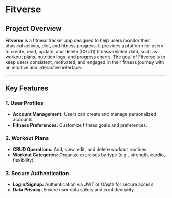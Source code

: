 # Fitverse


## Project Overview


**Fitverse** is a fitness tracker app designed to help users monitor their physical activity, diet, and fitness progress. It provides a platform for users to create, read, update, and delete (CRUD) fitness-related data, such as workout plans, nutrition logs, and progress charts. The goal of Fitverse is to keep users consistent, motivated, and engaged in their fitness journey with an intuitive and interactive interface.


---


## Key Features


### 1. User Profiles
- **Account Management:** Users can create and manage personalized accounts.
- **Fitness Preferences:** Customize fitness goals and preferences.


### 2. Workout Plans
- **CRUD Operations:** Add, view, edit, and delete workout routines.
- **Workout Categories:** Organize exercises by type (e.g., strength, cardio, flexibility).


### 3. Secure Authentication
- **Login/Signup:** Authentication via JWT or OAuth for secure access.
- **Data Privacy:** Ensure user data safety and confidentiality.


